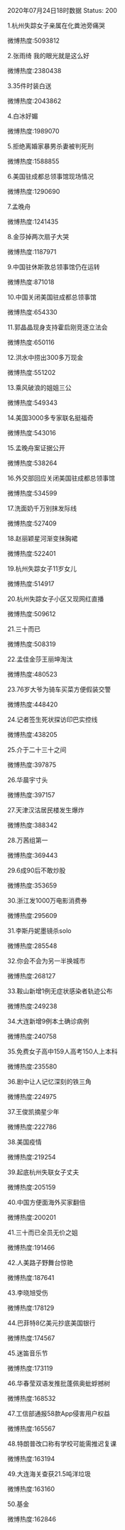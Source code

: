 2020年07月24日18时数据
Status: 200

1.杭州失踪女子亲属在化粪池旁痛哭

微博热度:5093812

2.张雨绮 我的眼光就是这么好

微博热度:2380438

3.35件时装白送

微博热度:2043862

4.白冰好媚

微博热度:1989070

5.拒绝离婚家暴男杀妻被判死刑

微博热度:1588855

6.美国驻成都总领事馆现场情况

微博热度:1290690

7.孟晚舟

微博热度:1241435

8.金莎掉两次扇子大哭

微博热度:1187971

9.中国驻休斯敦总领事馆仍在运转

微博热度:871018

10.中国关闭美国驻成都总领事馆

微博热度:654330

11.郭晶晶现身支持霍启刚竞逐立法会

微博热度:650116

12.洪水中捞出300多万现金

微博热度:551202

13.乘风破浪的姐姐三公

微博热度:549343

14.美国3000多专家联名挺福奇

微博热度:543016

15.孟晚舟案证据公开

微博热度:538264

16.外交部回应关闭美国驻成都总领事馆

微博热度:534599

17.洗面奶千万别抹发际线

微博热度:527409

18.赵丽颖星河渐变抹胸裙

微博热度:522401

19.杭州失踪女子11岁女儿

微博热度:514917

20.杭州失踪女子小区又现网红直播

微博热度:509612

21.三十而已

微博热度:508319

22.孟佳金莎王丽坤淘汰

微博热度:480523

23.76岁大爷为骑车买菜方便假装交警

微博热度:448420

24.记者签生死状探访印巴实控线

微博热度:438205

25.介于二十三十之间

微博热度:397875

26.华晨宇寸头

微博热度:397157

27.天津汉沽居民楼发生爆炸

微博热度:388342

28.万茜组第一

微博热度:369443

29.6成90后不敢炒股

微博热度:353659

30.浙江发1000万电影消费券

微博热度:295609

31.李斯丹妮墨镜杀solo

微博热度:285548

32.你会不会为另一半换城市

微博热度:268127

33.鞍山新增1例无症状感染者轨迹公布

微博热度:249238

34.大连新增9例本土确诊病例

微博热度:240758

35.免费女子高中159人高考150人上本科

微博热度:235580

36.剧中让人记忆深刻的铁三角

微博热度:224975

37.王俊凯摘星少年

微博热度:222786

38.美国疫情

微博热度:219254

39.起底杭州失联女子丈夫

微博热度:205159

40.中国方便面海外买家翻倍

微博热度:200201

41.三十而已全员无价之姐

微博热度:191466

42.人美路子野舞台惊艳

微博热度:187641

43.李晓旭受伤

微博热度:178129

44.巴菲特8亿美元抄底美国银行

微博热度:174567

45.迷笛音乐节

微博热度:173119

46.华春莹双语发推批蓬佩奥蚍蜉撼树

微博热度:168532

47.工信部通报58款App侵害用户权益

微博热度:165567

48.特朗普改口称有学校可能需推迟复课

微博热度:163194

49.大连海关查获21.5吨洋垃圾

微博热度:163160

50.基金

微博热度:162846

